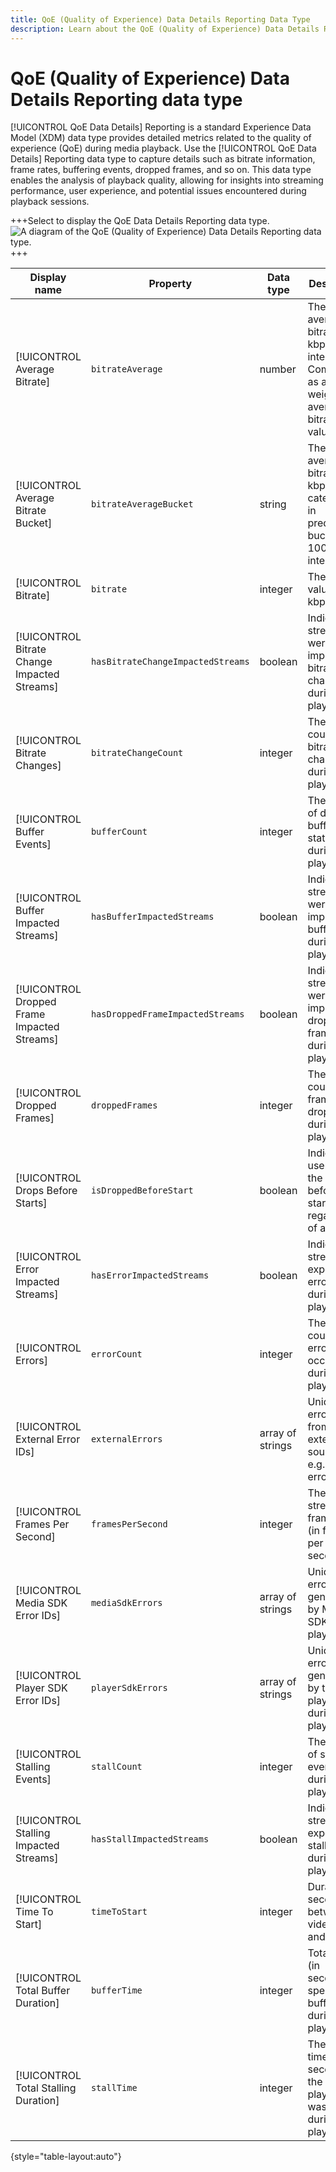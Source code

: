 ```yaml
---
title: QoE (Quality of Experience) Data Details Reporting Data Type
description: Learn about the QoE (Quality of Experience) Data Details Reporting Data Type Experience Data Model (XDM) data type.
---
```

# QoE (Quality of Experience) Data Details Reporting data type

[!UICONTROL QoE Data Details] Reporting is a standard Experience Data Model (XDM) data type provides detailed metrics related to the quality of experience (QoE) during media playback. Use the [!UICONTROL QoE Data Details] Reporting data type to capture details such as bitrate information, frame rates, buffering events, dropped frames, and so on. This data type enables the analysis of playback quality, allowing for insights into streaming performance, user experience, and potential issues encountered during playback sessions.

+++Select to display the QoE Data Details Reporting data type.
![A diagram of the QoE (Quality of Experience) Data Details Reporting data type.](../images/data-types/qoe-data-details-reporting.png)
+++

| Display name                           | Property                 | Data type         |  Description                                                                                                        |
|----------------------------------------|--------------------------|-------------------|---------------------------------------------------------------------------------------------------------------------|
| [!UICONTROL Average Bitrate]           | `bitrateAverage`         | number            |  The average bitrate (in kbps, integer). Computed as a weighted average of bitrate values.        |
| [!UICONTROL Average Bitrate Bucket]    | `bitrateAverageBucket`   | string            |  The average bitrate (in kbps) categorized in predefined buckets at 100kbps intervals.            |
| [!UICONTROL Bitrate]                   | `bitrate`                | integer           |  The bitrate value (in kbps).                                                                      |
| [!UICONTROL Bitrate Change Impacted Streams]|`hasBitrateChangeImpactedStreams`|boolean|  Indicates if streams were impacted by bitrate changes during playback.                             |
| [!UICONTROL Bitrate Changes]           | `bitrateChangeCount`     | integer           |  The total count of bitrate changes during playback.                                                |
| [!UICONTROL Buffer Events]             | `bufferCount`            | integer           |  The count of different buffer states during playback.                                               |
| [!UICONTROL Buffer Impacted Streams]   | `hasBufferImpactedStreams` | boolean         |  Indicates if streams were impacted by buffering during playback.                                    |
| [!UICONTROL Dropped Frame Impacted Streams] | `hasDroppedFrameImpactedStreams`        |  boolean | Indicates if streams were impacted by dropped frames during playback.                               |
| [!UICONTROL Dropped Frames]            | `droppedFrames`          | integer           |  The total count of frames dropped during playback.                                                 |
| [!UICONTROL Drops Before Starts]       | `isDroppedBeforeStart`   | boolean           |  Indicates if users quit the video before its start, regardless of ads.                             |
| [!UICONTROL Error Impacted Streams]    | `hasErrorImpactedStreams` | boolean          |  Indicates if streams experienced errors during playback.                                            |
| [!UICONTROL Errors]                    | `errorCount`             | integer           |  The total count of errors that occurred during playback.                                            |
| [!UICONTROL External Error IDs]        | `externalErrors`         | array of strings  |  Unique error IDs from external sources, e.g., CDN errors.                                        |
| [!UICONTROL Frames Per Second]         | `framesPerSecond`        | integer           |  The current stream frame-rate (in frames per second).                                              |
| [!UICONTROL Media SDK Error IDs]       | `mediaSdkErrors`         | array of strings  |  Unique error IDs generated by Media SDK during playback.                                         |
| [!UICONTROL Player SDK Error IDs]      | `playerSdkErrors`        | array of strings  |  Unique error IDs generated by the player SDK during playback.                                 |
| [!UICONTROL Stalling Events]           | `stallCount`             | integer           |  The count of stalling events during playback.                                                       |
| [!UICONTROL Stalling Impacted Streams] | `hasStallImpactedStreams`| boolean           |  Indicates if streams experienced stalling during playback.                                           |
| [!UICONTROL Time To Start]             | `timeToStart`            | integer           |  Duration (in seconds) between video load and start.                                                |
| [!UICONTROL Total Buffer Duration]     | `bufferTime`             | integer           |  Total time (in seconds) spent buffering during playback.                                           |
| [!UICONTROL Total Stalling Duration]   | `stallTime`              | integer           |  The total time (in seconds) the playback was stalled during playback.                               |

{style="table-layout:auto"}
